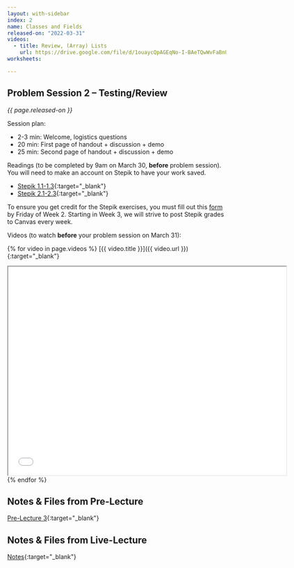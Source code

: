 ```yaml
---
layout: with-sidebar
index: 2
name: Classes and Fields
released-on: "2022-03-31"
videos:
  - title: Review, (Array) Lists
    url: https://drive.google.com/file/d/1ouaycQpAGEqNo-I-BAeTQwWvFaBnU-6k
worksheets:

---
```


## Problem Session 2 – Testing/Review

_{{ page.released-on }}_

Session plan:
- 2-3 min: Welcome, logistics questions
- 20 min: First page of handout + discussion + demo
- 25 min: Second page of handout + discussion + demo

Readings (to be completed by 9am on March 30, **before** problem session). You will
need to make an account on Stepik to have your work saved.
- [Stepik 1.1-1.3](https://stepik.org/lesson/559661/step/1?unit=553721){:target="_blank"}
- [Stepik 2.1-2.3](https://stepik.org/lesson/571216/step/1?unit=565754){:target="_blank"}

To ensure you get credit for the Stepik exercises, you must fill out this [form](https://forms.gle/oupi3xifMT6zxTKE6)
by Friday of Week 2. Starting in Week 3, we will strive to post Stepik grades to Canvas every week.

Videos (to watch **before** your problem session on March 31):

{% for video in page.videos %}
[{{ video.title }}]({{ video.url }}){:target="_blank"}

<iframe src="{{ video.url }}/preview" width="640" height="480" allow="autoplay"></iframe>
{% endfor %}

## Notes & Files from Pre-Lecture

[Pre-Lecture 3](https://github.com/ucsd-cse12-sp22/ucsd-cse12-sp22.github.io/tree/main/_pre-lectures/lecture-03){:target="_blank"}

## Notes & Files from Live-Lecture

[Notes](../_lectures/lecture-02){:target="_blank"}


